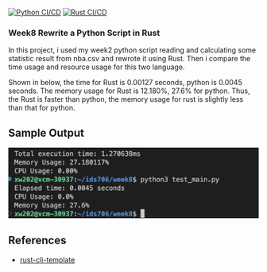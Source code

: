 [![Python CI/CD](https://github.com/nogibjj/week8/actions/workflows/py_ci.yml/badge.svg)](https://github.com/nogibjj/week8/actions/workflows/py_ci.yml)
[![Rust CI/CD](https://github.com/nogibjj/week8/actions/workflows/rs_ci.yml/badge.svg)](https://github.com/nogibjj/week8/actions/workflows/rs_ci.yml)
### Week8 Rewrite a Python Script in Rust
In this project, i used my week2 python script reading and calculating some statistic result from nba.csv and rewrote it using Rust. Then i compare the time usage and resource usage for this two language. 

Shown in below, the time for Rust is 0.00127 seconds, python is 0.0045 seconds. The memory usage for Rust is 12.180%, 27.6% for python. Thus, the Rust is faster than python, the memory usage for rust is slightly less than that for python.

## Sample Output
![output](output.png)
## References

* [rust-cli-template](https://github.com/kbknapp/rust-cli-template)
